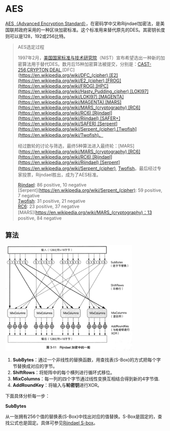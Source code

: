 # AES

[AES（Advanced Encryption Standard）](https://zh.wikipedia.org/wiki/%E9%AB%98%E7%BA%A7%E5%8A%A0%E5%AF%86%E6%A0%87%E5%87%86)，在密码学中又称Rijndael加密法，是美国联邦政府采用的一种区块加密标准。这个标准用来替代原先的DES。其密钥长度则可以是128，192或256比特。

> AES选定过程
>
> 1997年2月，[美国国家标准与技术研究院](https://zh.wikipedia.org/wiki/%E7%BE%8E%E5%9B%BD%E5%9B%BD%E5%AE%B6%E6%A0%87%E5%87%86%E4%B8%8E%E6%8A%80%E6%9C%AF%E7%A0%94%E7%A9%B6%E9%99%A2)（NIST）宣布希望选出一种新的加密算法用于替代DES。数月后15种加密算法被提交，分别是：[CAST-256](https://en.wikipedia.org/wiki/CAST-256),[CRYPTON](https://en.wikipedia.org/wiki/CRYPTON),[DEAL](https://en.wikipedia.org/wiki/DEAL),[DFC](https://en.wikipedia.org/wiki/DFC_(cipher),[E2](https://en.wikipedia.org/wiki/E2_(cipher),[FROG](https://en.wikipedia.org/wiki/FROG),[HPC](https://en.wikipedia.org/wiki/Hasty_Pudding_cipher),[LOKI97](https://en.wikipedia.org/wiki/LOKI97),[MAGENTA](https://en.wikipedia.org/wiki/MAGENTA),[MARS](https://en.wikipedia.org/wiki/MARS_(cryptography),[RC6](https://en.wikipedia.org/wiki/RC6),[Rijndael](https://en.wikipedia.org/wiki/Rijndael),[SAFER+](https://en.wikipedia.org/wiki/SAFER),[Serpent](https://en.wikipedia.org/wiki/Serpent_(cipher),[Twofish](https://en.wikipedia.org/wiki/Twofish)。
>
> 经过数轮的讨论与筛选，最终5种算法进入最终轮：[MARS](https://en.wikipedia.org/wiki/MARS_(cryptography),[RC6](https://en.wikipedia.org/wiki/RC6),[Rijndael](https://en.wikipedia.org/wiki/Rijndael),[Serpent](https://en.wikipedia.org/wiki/Serpent_(cipher), [Twofish](https://en.wikipedia.org/wiki/Twofish)。最后经过专家投票，Rijndael胜出，成为了AES标准。
>
> [Rijndael](https://en.wikipedia.org/wiki/Rijndael): 86 positive, 10 negative  
> [Serpent](https://en.wikipedia.org/wiki/Serpent_(cipher): 59 positive, 7 negative  
> [Twofish](https://en.wikipedia.org/wiki/Twofish): 31 positive, 21 negative  
> [RC6](https://en.wikipedia.org/wiki/RC6): 23 positive, 37 negative  
> [MARS](https://en.wikipedia.org/wiki/MARS_(cryptography)：13 positive, 84 negative

## 算法

<img src="/assets/aes-round.png" width="400">

1. **SubBytes**：通过一个非线性的替换函数，用查找表(S-Box)的方式把每个字节替换成对应的字节。
2. **ShiftRows**：将矩阵中的每个横列进行循环式移位。
3. **MixColumns**：每一列的四个字节通过线性变换互相结合得到新的4字节值.
4. **AddRoundKey**：将输入与**轮密钥**进行XOR。

下面具体分析每一步：

**SubBytes**

从一张拥有256个值的替换表(S-Box)中找出对应的值替换。S-Box是固定的，查找公式也是固定。具体可参见[Rijndael S-box](https://en.wikipedia.org/wiki/Rijndael_S-box)。






